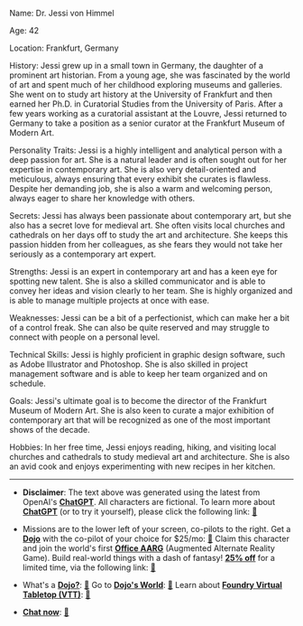 Name: Dr. Jessi von Himmel

Age: 42

Location: Frankfurt, Germany

History: Jessi grew up in a small town in Germany, the daughter of a prominent art historian. From a young age, she was fascinated by the world of art and spent much of her childhood exploring museums and galleries. She went on to study art history at the University of Frankfurt and then earned her Ph.D. in Curatorial Studies from the University of Paris. After a few years working as a curatorial assistant at the Louvre, Jessi returned to Germany to take a position as a senior curator at the Frankfurt Museum of Modern Art.

Personality Traits: Jessi is a highly intelligent and analytical person with a deep passion for art. She is a natural leader and is often sought out for her expertise in contemporary art. She is also very detail-oriented and meticulous, always ensuring that every exhibit she curates is flawless. Despite her demanding job, she is also a warm and welcoming person, always eager to share her knowledge with others.

Secrets: Jessi has always been passionate about contemporary art, but she also has a secret love for medieval art. She often visits local churches and cathedrals on her days off to study the art and architecture. She keeps this passion hidden from her colleagues, as she fears they would not take her seriously as a contemporary art expert.

Strengths: Jessi is an expert in contemporary art and has a keen eye for spotting new talent. She is also a skilled communicator and is able to convey her ideas and vision clearly to her team. She is highly organized and is able to manage multiple projects at once with ease.

Weaknesses: Jessi can be a bit of a perfectionist, which can make her a bit of a control freak. She can also be quite reserved and may struggle to connect with people on a personal level.

Technical Skills: Jessi is highly proficient in graphic design software, such as Adobe Illustrator and Photoshop. She is also skilled in project management software and is able to keep her team organized and on schedule.

Goals: Jessi's ultimate goal is to become the director of the Frankfurt Museum of Modern Art. She is also keen to curate a major exhibition of contemporary art that will be recognized as one of the most important shows of the decade.

Hobbies: In her free time, Jessi enjoys reading, hiking, and visiting local churches and cathedrals to study medieval art and architecture. She is also an avid cook and enjoys experimenting with new recipes in her kitchen.
 

---
* **Disclaimer**: The text above was generated using the latest from OpenAI's [**ChatGPT**](https://openai.com/blog/chatgpt/).  All characters are fictional.  To learn more about [**ChatGPT**](https://openai.com/blog/chatgpt/) (or to try it yourself), please click the following link: [:closed_book:](https://openai.com/blog/chatgpt/)

* Missions are to the lower left of your screen, co-pilots to the right. Get a [**Dojo**](https://workmates.live/marketplace) with the co-pilot of your choice for $25/mo: [:green_book:](https://workmates.live/marketplace) Claim this character and join the world's first [**Office AARG**](https://dojos.world) (Augmented Alternate Reality Game). Build real-world things with a dash of fantasy! [**25% off**](https://blog.workmates.live/deal-on-a-dojo) for a limited time, via the following link: [:green_book:](https://blog.workmates.live/deal-on-a-dojo) 

* What's a [**Dojo?**](https://workdojos.com): [:blue_book:](https://workdojos.com)  Go to [**Dojo's World**](https://dojos.world): [:blue_book:](https://dojos.world)  Learn about [**Foundry Virtual Tabletop (VTT)**](https://foundryvtt.com): [:closed_book:](https://foundryvtt.com/)

* [**Chat now**](https://chat.workmates.live/channel/support): [:ledger:](https://chat.workmates.live/channel/support)